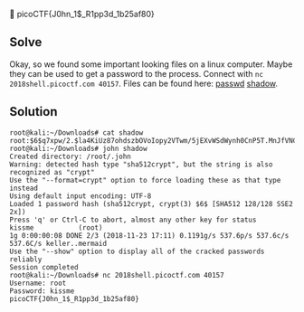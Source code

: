 :checkered_flag: picoCTF{J0hn_1$_R1pp3d_1b25af80}

## Solve
Okay, so we found some important looking files on a linux computer. Maybe they can be used to get a password to the process. Connect with `nc 2018shell.picoctf.com 40157`. Files can be found here: [passwd](https://2018shell.picoctf.com/static/7a017af70c0b86ab002896616376499e/passwd) [shadow](https://2018shell.picoctf.com/static/7a017af70c0b86ab002896616376499e/shadow).

## Solution
```
root@kali:~/Downloads# cat shadow
root:$6$q7xpw/2.$la4KiUz87ohdszbOVoIopy2VTwm/5jEXvWSdWynh0CnP5T.MnJfVNCzp3IfJMHUNuBhr1ewcYd8PyeKHqHQoe.:17770:0:99999:7:::
root@kali:~/Downloads# john shadow
Created directory: /root/.john
Warning: detected hash type "sha512crypt", but the string is also recognized as "crypt"
Use the "--format=crypt" option to force loading these as that type instead
Using default input encoding: UTF-8
Loaded 1 password hash (sha512crypt, crypt(3) $6$ [SHA512 128/128 SSE2 2x])
Press 'q' or Ctrl-C to abort, almost any other key for status
kissme           (root)
1g 0:00:00:08 DONE 2/3 (2018-11-23 17:11) 0.1191g/s 537.6p/s 537.6c/s 537.6C/s keller..mermaid
Use the "--show" option to display all of the cracked passwords reliably
Session completed
root@kali:~/Downloads# nc 2018shell.picoctf.com 40157
Username: root
Password: kissme
picoCTF{J0hn_1$_R1pp3d_1b25af80}
```
